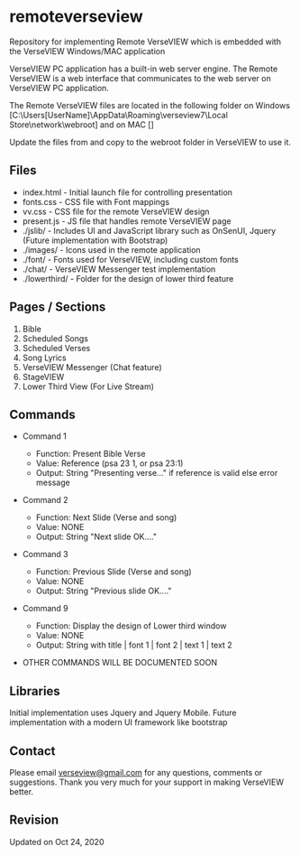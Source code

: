 # remoteverseview
Repository for implementing Remote VerseVIEW which is embedded with the VerseVIEW Windows/MAC application

VerseVIEW PC application has a built-in web server engine. The Remote VerseVIEW is a web interface that communicates to the web server on VerseVIEW PC application.


The Remote VerseVIEW files are located in the following folder on Windows [C:\Users\[UserName]\AppData\Roaming\verseview7\Local Store\network\webroot\] and on MAC []

Update the files from and copy to the webroot folder in VerseVIEW to use it.


## Files
- index.html - Initial launch file for controlling presentation
- fonts.css - CSS file with Font mappings
- vv.css - CSS file for the remote VerseVIEW design
- present.js - JS file that handles remote VerseVIEW page
- ./jslib/ - Includes UI and JavaScript library such as OnSenUI, Jquery (Future implementation with Bootstrap)
- ./images/ - Icons used in the remote application
- ./font/ - Fonts used for VerseVIEW, including custom fonts
- ./chat/ - VerseVIEW Messenger test implementation
- ./lowerthird/ - Folder for the design of lower third feature


## Pages / Sections
1. Bible
2. Scheduled Songs
3. Scheduled Verses
4. Song Lyrics
5. VerseVIEW Messenger (Chat feature)
6. StageVIEW
7. Lower Third View (For Live Stream)

## Commands
- Command 1
  - Function: Present Bible Verse
  - Value: Reference (psa 23 1, or psa 23:1)
  - Output: String "Presenting verse..." if reference is valid else error message

- Command 2
  - Function: Next Slide (Verse and song)
  - Value: NONE
  - Output: String "Next slide OK...."

- Command 3
  - Function: Previous Slide (Verse and song)
  - Value: NONE
  - Output: String "Previous slide OK...."

- Command 9
  - Function: Display the design of Lower third window
  - Value: NONE
  - Output: String with title | font 1 | font 2 | text 1 | text 2

* OTHER COMMANDS WILL BE DOCUMENTED SOON

## Libraries
Initial implementation uses Jquery and Jquery Mobile. Future implementation with a modern UI framework like bootstrap

## Contact
Please email verseview@gmail.com for any questions, comments or suggestions. Thank you very much for your support in making VerseVIEW better.

## Revision
Updated on Oct 24, 2020